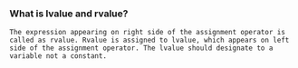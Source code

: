 ### What is lvalue and rvalue?

`The expression appearing on right side of the assignment operator is called as rvalue. Rvalue is assigned to lvalue, which appears on left side of the assignment operator. The lvalue should designate to a variable not a constant.`